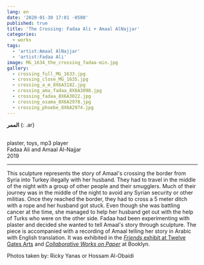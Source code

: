 ```yaml
---
lang: en
date: '2020-01-30 17:01 -0500'
published: true
title: 'The Crossing: Fadaa Ali + Amaal AlNajjar'
categories:
  - works
tags:
  - 'artist:Amaal AlNajjar'
  - 'artist:Fadaa Ali'
image: MG_1634_the_crossing_fadaa-min.jpg
gallery:
  - crossing_full_MG_1633.jpg
  - crossing_close_MG_1635.jpg
  - crossing_a_m_8X6A3182.jpg
  - crossing_ama_fadaa_8X6A3098.jpg
  - crossing_fadaa_8X6A3022.jpg
  - crossing_osama_8X6A2978.jpg
  - crossing_phoebe_8X6A2974.jpg
---
```

**الممر**
{: .ar}


<br/>plaster, toys, mp3 player
<br/>Fadaa Ali and Amaal Al-Najjar
<br/>2019


<hr/>

This sculpture represents the story of Amaal's crossing the border from Syria into Turkey illegally with her husband. They had to travel in the middle of the night with a group of other people and their smugglers. Much of their journey was in the middle of the night to avoid any Syrian security or other militias. Once they reached the border, they had to cross a 5 meter ditch with a rope and her husband got stuck. Even though she was battling cancer at the time, she managed to help her husband get out with the help of Turks who were on the other side. Fadaa had been experimenting with plaster and decided she wanted to tell Amaal's story through sculpture. The piece is accompanied with a recording of Amaal telling her story in Arabic with English translation. It was exhibited in the [_Friends_ exhibit at Twelve Gates Arts](http://fps.swarthmore.edu/exhibitions/exhibit:twelve%20gates/friends/) and [_Collaborative Works on Paper_](http://fps.swarthmore.edu/exhibitions/exhibit:booklyn/september-27-october-26-2019/) at Booklyn. 

Photos taken by: Ricky Yanas or Hossam Al-Obaidi

